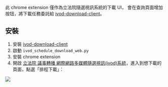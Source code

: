 此 chrome extension 僅作為立法院隨選視訊系統的下載 UI，
會在查詢頁面增加按钮，將下載任務委託給 [ivod-download-client](https://github.com/billy3321/ivod-download-client)。

## 安裝

1. 安裝 [ivod-download-client](https://github.com/billy3321/ivod-download-client)
1. 啟動 `ivod_schedule_download_web.py`
1. 安裝 chrome extension
1. 開啟 [立法院 議事轉播 網際網路多媒體隨選視訊(ivod)系統](http://ivod.ly.gov.tw/)，進入到想下載的頁面，點選「排程下載」：


![](https://cloud.githubusercontent.com/assets/193223/4601524/377de92e-5106-11e4-8db4-e1943f8a1739.png)
